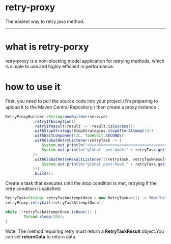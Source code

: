 # retry-proxy
The easiest way to retry java method.

---

# what is retry-porxy

retry-proxy is a non-blocking model application for retrying methods, which is simple to use and highly efficient in performance.

# how to use it
First, you need to pull the source code into your project.(I'm preparing to upload it to the Maven Central Repository.)
then create a proxy instance：
```java
RetryProxyBuilder.<String>newBuilder(service)
            .retryIfException()
            .retryIfResult(result -> !result.isSuccess())
            .withStopStrategy(StopStrategies.stopAfterAttempt(3))
            .withWaitComponent(2L, TimeUnit.SECONDS)
            .withGlobalRetryListener(retryTask -> {
                System.out.println("<<<<<<<<<<<<<<<<<<<<<<<<<<<<<<<<<<<<<<<<<<<<<");
                System.out.println("global  pre-hook:" + retryTask.getId() + " attempt " + (retryTask.getAttemptNumber() + 1) + " times.");
            })
            .withGlobalRetryResultListener(((retryTask, retryTaskResult) -> {
                System.out.println("global post-hook:" + retryTask.getId() + " after attempt " + (retryTask.getAttemptNumber() + 1) + " times.");
            }))
            .build();
```

Create a task that executes until the stop condition is met, retrying if the retry condition is satisfied:

```java
RetryTask<String> retryTaskAttemptOnce = new RetryTask<>(() -> foo("Hello!"));
retryProxy.retryCall(retryTaskAttemptOnce);

while (!retryTaskAttemptOnce.isDone()) {
        Thread.sleep(200);
}
```
Note: The method requiring retry must return a <strong>RetryTaskResult</strong> object.You can set <strong>returnData</strong> to return data.
